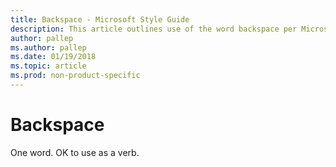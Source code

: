 ```yaml
---
title: Backspace - Microsoft Style Guide
description: This article outlines use of the word backspace per Microsoft style guidelines.
author: pallep
ms.author: pallep
ms.date: 01/19/2018
ms.topic: article
ms.prod: non-product-specific
---
```


# Backspace

One word. OK to use as a verb.

